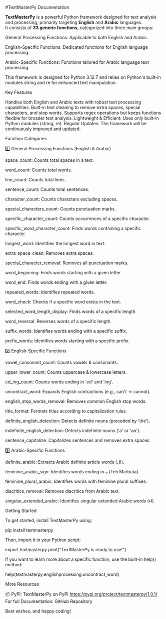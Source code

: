 #TextMasterPy Documentation  

**TextMasterPy** is a powerful Python framework designed for text analysis and processing, primarily targeting **English** and **Arabic** languages.  
It consists of **33 generic functions**, categorized into three main groups:  


General Processing Functions: Applicable to both English and Arabic.

English-Specific Functions: Dedicated functions for English language processing.

Arabic-Specific Functions: Functions tailored for Arabic language text processing.

This framework is designed for Python 3.12.7 and relies on Python's built-in modules string and re for enhanced text manipulation.

Key Features

Handles both English and Arabic texts with robust text processing capabilities.
Built-in text cleaning to remove extra spaces, special characters, and stop words.
Supports regex operations but keeps functions flexible for broader text analysis.
Lightweight & Efficient: Uses only built-in Python modules (string, re).
Regular Updates: The framework will be continuously improved and updated.

Function Categories

1️⃣ General Processing Functions (English & Arabic)

space_count: Counts total spaces in a text.

word_count: Counts total words.

line_count: Counts total lines.

sentence_count: Counts total sentences.

character_count: Counts characters excluding spaces.

special_characters_count: Counts punctuation marks.

specific_character_count: Counts occurrences of a specific character.

specific_word_character_count: Finds words containing a specific character.

longest_word: Identifies the longest word in text.

extra_space_clean: Removes extra spaces.

special_character_removal: Removes all punctuation marks.

word_beginning: Finds words starting with a given letter.

word_end: Finds words ending with a given letter.

repeated_words: Identifies repeated words.

word_check: Checks if a specific word exists in the text.

selected_word_length_display: Finds words of a specific length.

word_reversal: Reverses words of a specific length.

suffix_words: Identifies words ending with a specific suffix.

prefix_words: Identifies words starting with a specific prefix.

2️⃣ English-Specific Functions

vowel_consonant_count: Counts vowels & consonants.

upper_lower_count: Counts uppercase & lowercase letters.

ed_ing_count: Counts words ending in 'ed' and 'ing'.

uncontract_word: Expands English contractions (e.g., can't → cannot).

english_stop_words_removal: Removes common English stop words.

title_format: Formats titles according to capitalization rules.

definite_english_detection: Detects definite nouns (preceded by 'the').

indefinite_english_detection: Detects indefinite nouns ('a' or 'an').

sentence_capitalize: Capitalizes sentences and removes extra spaces.

3️⃣ Arabic-Specific Functions

definite_arabic: Extracts Arabic definite article words (ال).

feminine_arabic_sign: Identifies words ending in ة (Teh Marbuta).

feminine_plural_arabic: Identifies words with feminine plural suffixes.

diacritics_removal: Removes diacritics from Arabic text.

singular_extended_arabic: Identifies singular extended Arabic words (اء).

Getting Started

To get started, install TextMasterPy using:

pip install textmasterpy

Then, import it in your Python script:

import textmasterpy
print("TextMasterPy is ready to use!")

If you want to learn more about a specific function, use the built-in help() method:

help(textmasterpy.englishprocessing.uncontract_word)

More Resources

📦 PyPI: TextMasterPy on PyPI
https://pypi.org/project/textmasterpy/1.0.1/ 
For full Documentation: GitHub Repository

Best wishes, and happy coding!

